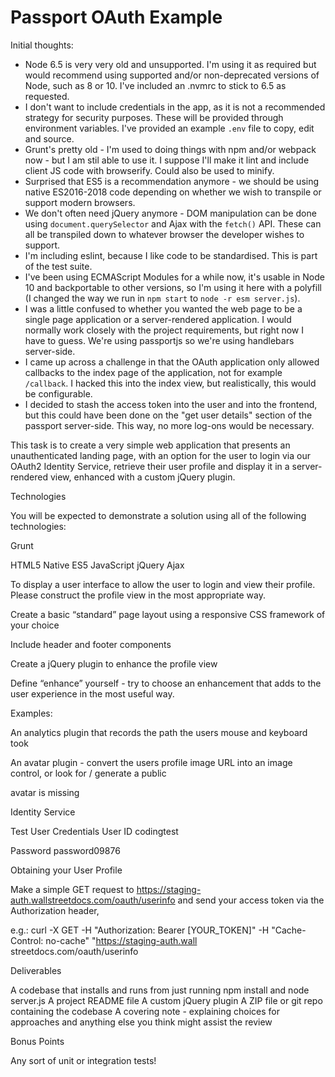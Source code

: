 # Passport OAuth Example

Initial thoughts:
- Node 6.5 is very very old and unsupported. I'm using it as required but would recommend using supported and/or non-deprecated versions of Node, such as 8 or 10. I've included an .nvmrc to stick to 6.5 as requested.
- I don't want to include credentials in the app, as it is not a recommended strategy for security purposes. These will be provided through environment variables. I've provided an example `.env` file to copy, edit and source.
- Grunt's pretty old - I'm used to doing things with npm and/or webpack now - but I am stil able to use it. I suppose I'll make it lint and include client JS code with browserify. Could also be used to minify.
- Surprised that ES5 is a recommendation anymore - we should be using native ES2016-2018 code depending on whether we wish to transpile or support modern browsers.
- We don't often need jQuery anymore - DOM manipulation can be done using `document.querySelector` and Ajax with the `fetch()` API. These can all be transpiled down to whatever browser the developer wishes to support.
- I'm including eslint, because I like code to be standardised. This is part of the test suite.
- I've been using ECMAScript Modules for a while now, it's usable in Node 10 and backportable to other versions, so I'm using it here with a polyfill (I changed the way we run in `npm start` to `node -r esm server.js`).
- I was a little confused to whether you wanted the web page to be a single page application or a server-rendered application. I would normally work closely with the project requirements, but right now I have to guess. We're using passportjs so we're using handlebars server-side.
- I came up across a challenge in that the OAuth application only allowed callbacks to the index page of the application, not for example `/callback`. I hacked this into the index view, but realistically, this would be configurable.
- I decided to stash the access token into the user and into the frontend, but this could have been done on the "get user details" section of the passport server-side. This way, no more log-ons would be necessary.

This task is to create a very simple web application that presents an unauthenticated landing page, with an option for the user to login via our
OAuth2 Identity Service, retrieve their user profile and display it in a server-rendered view, enhanced with a custom jQuery plugin.

Technologies

You will be expected to demonstrate a solution using all of the following technologies:

Grunt

HTML5
Native ES5 JavaScript
jQuery
Ajax


To display a user interface to allow the user to login and view their profile. Please construct the profile view in the most appropriate way.

Create a basic “standard” page layout using a responsive CSS framework of your choice

Include header and footer components

Create a jQuery plugin to enhance the profile view

Define “enhance” yourself - try to choose an enhancement that adds to the user experience in the most useful way.

Examples:

An analytics plugin that records the path the users mouse and keyboard took

An avatar plugin - convert the users profile image URL into an image control, or look for / generate a public

avatar is missing

Identity Service

Test User Credentials
User ID
codingtest

Password
password09876

Obtaining your User Profile

Make a simple GET request to https://staging-auth.wallstreetdocs.com/oauth/userinfo and send your access token via the Authorization header,

e.g.:
curl -X GET -H "Authorization: Bearer [YOUR_TOKEN]" -H "Cache-Control: no-cache" "https://staging-auth.wall
streetdocs.com/oauth/userinfo

Deliverables

A codebase that installs and runs from just running npm install and node server.js
A project README file
A custom jQuery plugin
A ZIP file or git repo containing the codebase
A covering note - explaining choices for approaches and anything else you think might assist the review

Bonus Points

Any sort of unit or integration tests!

